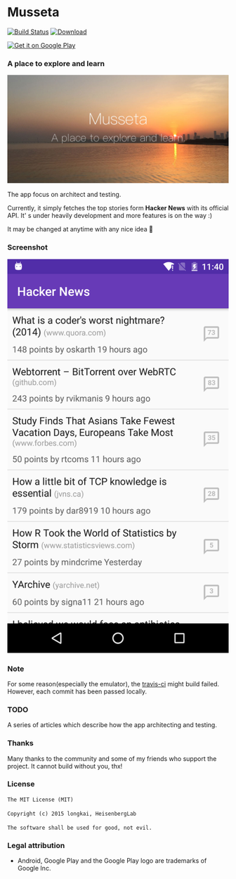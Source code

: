 Musseta
===
[![Build Status][CI-badge]][CI-url] [![Download][dl-badge]][dl-url]

[<img width=190 alt='Get it on Google Play' src='https://play.google.com/intl/en_us/badges/images/generic/en-play-badge.png' />][Google Play]

### A place to explore and learn
![Banner](art/banner.jpg)

The app focus on architect and testing.

Currently, it simply fetches the top stories form **Hacker News** with its official API. It' s under heavily development and more features is on the way :)

It may be changed at anytime with any nice idea :punch:

### Screenshot
![Screenshot](art/screenshot.jpg)

### Note
For some reason(especially the emulator), the [travis-ci][CI-url] might build failed. However, each commit has been passed locally.

### TODO
A series of articles which describe how the app architecting and testing.

### Thanks
Many thanks to the community and some of my friends who support the project. It cannot build without you, thx!

### License
```
The MIT License (MIT)

Copyright (c) 2015 longkai, HeisenbergLab

The software shall be used for good, not evil.
```

### Legal attribution
* Android, Google Play and the Google Play logo are trademarks of Google Inc.

[CI-badge]: https://travis-ci.org/longkai/Musseta.svg?branch=master
[CI-url]: https://travis-ci.org/longkai/Musseta
[dl-badge]: https://api.bintray.com/packages/longkai/dl/Musseta/images/download.svg
[dl-url]: https://bintray.com/longkai/dl/Musseta/_latestVersion
[Google Play]: https://play.google.com/store/apps/details?id=yuejia.liu.musseta&utm_source=global_co&utm_medium=prtnr&utm_content=Mar2515&utm_campaign=PartBadge&pcampaignid=MKT-Other-global-all-co-prtnr-py-PartBadge-Mar2515-1 'Get it on Google Play'
